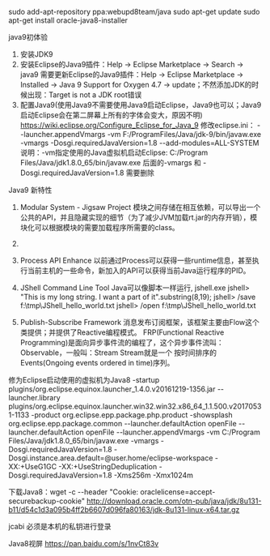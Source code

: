 

sudo add-apt-repository ppa:webupd8team/java
sudo apt-get update
sudo apt-get install oracle-java8-installer


java9初体验
1. 安装JDK9
2. 安装Eclipse的Java9插件：Help -> Eclipse Marketplace -> Search -> java9
    需要更新Eclipse的Java9插件：Help -> Eclipse Marketplace -> Installed ->  Java 9 Support for Oxygen 4.7 -> update；不然添加JDK的时候出现：Target is not a JDK root错误
3. 配置Java9(使用Java9不需要使用Java9启动Eclipse，Java9也可以；Java9启动Eclipse会在第二屏幕上所有的字体会变大，原因不明)
    https://wiki.eclipse.org/Configure_Eclipse_for_Java_9
    修改eclipse.ini：
        --launcher.appendVmargs
        -vm
        F:/ProgramFiles/Java/jdk-9/bin/javaw.exe
        -vmargs
        -Dosgi.requiredJavaVersion=1.8
        --add-modules=ALL-SYSTEM
    说明：-vm指定使用的Java虚拟机启动Eclipse: C:/Program Files/Java/jdk1.8.0_65/bin/javaw.exe
    后面的-vmargs 和 -Dosgi.requiredJavaVersion=1.8 需要删除
    

Java9 新特性
1. Modular System - Jigsaw Project
模块之间存储在相互依赖，可以导出一个公共的API，并且隐藏实现的细节（为了减少JVM加载rt.jar的内存开销），模块化可以根据模块的需要加载程序所需要的class。
2. 
3. Process API Enhance
以前通过Process可以获得一些runtime信息，甚至执行当前主机的一些命令，新加入的API可以获得当前Java运行程序的PID。

7. JShell Command Line Tool
Java可以像脚本一样运行, jshell.exe
jshell> "This is my long string. I want a part of it".substring(8,19);
jshell> /save f:\tmp\JShell_hello_world.txt
jshell> /open f:\tmp\JShell_hello_world.txt

11. Publish-Subscribe Framework
消息发布订阅框架，该框架主要由Flow这个类提供；并提供了Reactive编程模式。
FRP(Functional Reactive Programming)是面向异步事件流的编程了，这个异步事件流叫：Observable，一般叫：Stream
Stream就是一个 按时间排序的Events(Ongoing events ordered in time)序列。




修为Eclipse启动使用的虚拟机为Java8
-startup
plugins/org.eclipse.equinox.launcher_1.4.0.v20161219-1356.jar
--launcher.library
plugins/org.eclipse.equinox.launcher.win32.win32.x86_64_1.1.500.v20170531-1133
-product
org.eclipse.epp.package.php.product
-showsplash
org.eclipse.epp.package.common
--launcher.defaultAction
openFile
--launcher.defaultAction
openFile
--launcher.appendVmargs
-vm
C:/Program Files/Java/jdk1.8.0_65/bin/javaw.exe
-vmargs
-Dosgi.requiredJavaVersion=1.8
-Dosgi.instance.area.default=@user.home/eclipse-workspace
-XX:+UseG1GC
-XX:+UseStringDeduplication
-Dosgi.requiredJavaVersion=1.8
-Xms256m
-Xmx1024m




下载Java8：wget -c --header "Cookie: oraclelicense=accept-securebackup-cookie" http://download.oracle.com/otn-pub/java/jdk/8u131-b11/d54c1d3a095b4ff2b6607d096fa80163/jdk-8u131-linux-x64.tar.gz

jcabi 必须是本机的私钥进行登录

Java8视屏
https://pan.baidu.com/s/1nvCt83v